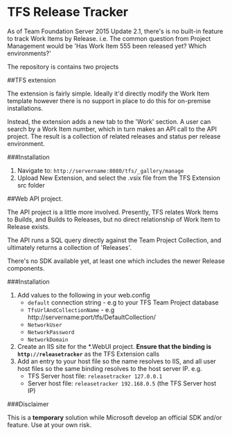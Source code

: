 # TFS Release Tracker

As of Team Foundation Server 2015 Update 2.1, there's is no built-in feature to track Work Items by Release. i.e. The common question from Project Management would be  'Has Work Item 555 been released yet? Which environments?'

The repository is contains two projects

##TFS extension 

The extension is fairly simple. Ideally it'd directly modify the Work Item template however there is no support in place to do this for on-premise installations.

Instead, the extension adds a new tab to the 'Work' section. A user can search by a Work Item number, which in turn makes an API call to the API project. The result is a collection of related releases and status per release environment.

###Installation
1. Navigate to: `http://servername:8080/tfs/_gallery/manage`
2. Upload New Extension, and select the .vsix file from the TFS Extension src folder

##Web API project.

The API project is a little more involved. Presently, TFS relates Work Items to Builds, and Builds to Releases, but no direct relationship of Work Item to Release exists.

The API runs a SQL query directly against the Team Project Collection, and ultimately returns a collection of 'Releases'.

There's no SDK available yet, at least one which includes the newer Release components.

###Installation

1. Add values to the following in your web.config
	- `default` connection string - e.g to your TFS Team Project database
	- `TfsUrlAndCollectionName` - e.g http://servername:port/tfs/DefaultCollection/
	- `NetworkUser`
	- `NetworkPassword`
	- `NetworkDomain`
2. Create an IIS site for the *.WebUI project. **Ensure that the binding is `http://releasetracker`** as the TFS Extension calls 
3. Add an entry to your host file so the name resolves to IIS, and all user host files so the same binding resolves to the host server IP. e.g.
	- TFS Server host file: `releasetracker 127.0.0.1`
	- Server host file: `releasetracker 192.168.0.5` (the TFS Server host IP)

###Disclaimer

This is a **temporary** solution while Microsoft develop an official SDK and/or feature. Use at your own risk.
